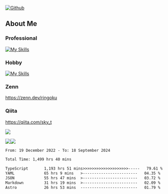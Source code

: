[![Github](https://img.shields.io/github/followers/skyt-a?label=Follow&style=social)](https://github.com/skyt-a)

## About Me
### Professional
[![My Skills](https://skillicons.dev/icons?i=react,ts,js,nodejs,java,graphql,firebase,githubactions&theme=light)](https://skillicons.dev)
### Hobby
[![My Skills](https://skillicons.dev/icons?i=unity,rust,py&theme=light)](https://skillicons.dev)

### Zenn
https://zenn.dev/ringoku
### Qiita
https://qiita.com/sky_t


![](https://github-profile-summary-cards.vercel.app/api/cards/profile-details?username=skyt-a&theme=default)

![](https://github-profile-summary-cards.vercel.app/api/cards/repos-per-language?username=skyt-a&theme=default)![](https://github-profile-summary-cards.vercel.app/api/cards/stats?username=RinGoku&theme=default)

<!--START_SECTION:waka-->

```txt
From: 19 December 2022 - To: 18 September 2024

Total Time: 1,499 hrs 40 mins

TypeScript       1,193 hrs 51 mins>>>>>>>>>>>>>>>>>>>>-----   79.61 %
YAML             65 hrs 9 mins   >------------------------   04.35 %
JSON             55 hrs 47 mins  >------------------------   03.72 %
Markdown         31 hrs 19 mins  >------------------------   02.09 %
Astro            26 hrs 53 mins  -------------------------   01.79 %
```

<!--END_SECTION:waka-->
